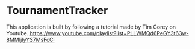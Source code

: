 # TournamentTracker
This application is built by following a tutorial made by Tim Corey on Youtube.
https://www.youtube.com/playlist?list=PLLWMQd6PeGY3t63w-8MMIjIyYS7MsFcCi
